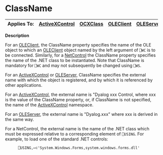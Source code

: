 




<h1 class="heading"><span class="name">ClassName</span></h1>

| Applies To: | [ActiveXControl](../a-z/activexcontrol.md) | [OCXClass](../a-z/ocxclass.md) | [OLEClient](../a-z/oleclient.md) | [OLEServer](../a-z/oleserver.md) |
| --- | --- | --- | --- | ---  |


**Description**


For an [OLEClient](../a-z/oleclient.md), the ClassName property specifies the name of the OLE object to which an [OLEClient](../a-z/oleclient.md) object named by the left argument of `⎕WC` is to be connected.
Similarly, for a [NetControl](../Objects/NetControl.htm) the ClassName property specifies the name of the .NET class to be instantiated.
Note that ClassName is mandatory for `⎕WC` and may not subsequently be changed using `⎕WS`.


For an [ActiveXControl](../a-z/activexcontrol.md) or [OLEServer](../a-z/oleserver.md), ClassName specifies the external name with which the object is registered, and by which it is referenced by other applications.


For an [ActiveXControl](../a-z/activexcontrol.md), the external name is  "Dyalog xxx Control, where xxx is the value of the ClassName property, or, if ClassName is not specified, the name of the [ActiveXControl](../a-z/activexcontrol.md) namespace.


For an [OLEServer](../a-z/oleserver.md), the external name is "Dyalog.xxx" where xxx is derived in the same way.


For a NetControl, the external name is the name of the .NET class which must be expressed relative to a corresponding element of `⎕USING`.
For example, to load one of the standard .NET controls:
```apl
      ⎕USING,←⊂'System.Windows.Forms,system.windows.forms.dll'
```



